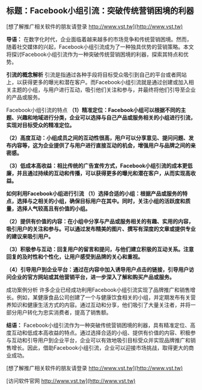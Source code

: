 ## **标题：Facebook小组引流：突破传统营销困境的利器**

[想了解推广相关软件的朋友请登录 http://www.vst.tw](http://www.vst.tw)

**导语：**
在数字化时代，企业面临着越来越多的市场竞争和传统营销困境。然而，随着社交媒体的兴起，Facebook小组引流成为了一种独具优势的营销策略。本文将探讨Facebook小组引流作为一种突破传统营销困境的利器，探索其特点和优势。

**引流的概念解析**
引流是指通过各种手段将目标受众吸引到自己的平台或者网站上，以获得更多的曝光和潜在客户。而Facebook小组引流就是通过创建或加入相关主题的小组，与用户进行互动，吸引他们关注和参与，并最终将他们引导至企业的产品或服务。

Facebook小组引流的特点
**（1）精准定位：Facebook小组可以根据不同的主题、兴趣和地域进行分类，企业可以选择与自己产品或服务相关的小组进行引流，实现对目标受众的精准定位。**

**（2）高度互动：小组成员之间的互动性很高，用户可以分享意见、提问问题、发布内容等，这为企业提供了与用户进行直接互动的机会，增强用户与品牌之间的亲密感。**

**（3）低成本高收益：相比传统的广告宣传方式，Facebook小组引流的成本更低廉，并且通过持续的互动和传播，可以获得更多的曝光和潜在客户，从而实现高收益。**

**如何利用Facebook小组进行引流 （1）选择合适的小组：根据产品或服务的特点，选择与之相关的小组，确保目标用户在其中。同时，关注小组的活跃度和质量，选择人气较高且有价值的小组。**

**（2）提供有价值的内容：在小组中分享与产品或服务相关的有趣、实用的内容，吸引用户的关注和参与。可以通过发布精美的图片、撰写有深度的文章或提供专业的建议来吸引用户。**

**（3）积极参与互动：回复用户的留言和提问，与他们建立积极的互动关系。注意回复的及时性和个性化，让用户感受到品牌的关心和重视。**

**（4）引导用户到企业平台：通过在内容中加入诱导用户点击的链接，引导用户访问企业的官方网站或其他营销平台，进一步深入了解和购买产品或服务。**

成功案例分析 许多企业已经成功利用Facebook小组引流实现了品牌推广和销售增长。例如，某健康食品公司创建了一个与健康饮食相关的小组，并定期发布有关营养知识和健康生活方式的内容。通过互动和分享，他们吸引了大量关注者，并将一部分用户转化为忠实消费者，提高了销售额。

**结语：**
Facebook小组引流作为一种突破传统营销困境的利器，具有精准定位、高度互动和低成本高收益的特点。通过选择合适的小组、提供有价值的内容、积极参与互动和引导用户到企业平台，企业可以有效地吸引目标受众并实现品牌推广和销售增长。因此，借助Facebook小组引流，企业可以迎接市场挑战，取得更大的商业成功。

[想了解推广相关软件的朋友请登录 http://www.vst.tw](http://www.vst.tw)


[访问软件官网 http://www.vst.tw](http://www.vst.tw)
